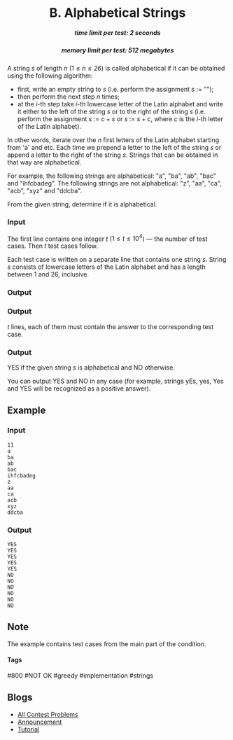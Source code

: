 <h1 style='text-align: center;'> B. Alphabetical Strings</h1>

<h5 style='text-align: center;'>time limit per test: 2 seconds</h5>
<h5 style='text-align: center;'>memory limit per test: 512 megabytes</h5>

A string $s$ of length $n$ ($1 \le n \le 26$) is called alphabetical if it can be obtained using the following algorithm:

* first, write an empty string to $s$ (i.e. perform the assignment $s$ := "");
* then perform the next step $n$ times;
* at the $i$-th step take $i$-th lowercase letter of the Latin alphabet and write it either to the left of the string $s$ or to the right of the string $s$ (i.e. perform the assignment $s$ := $c+s$ or $s$ := $s+c$, where $c$ is the $i$-th letter of the Latin alphabet).

In other words, iterate over the $n$ first letters of the Latin alphabet starting from 'a' and etc. Each time we prepend a letter to the left of the string $s$ or append a letter to the right of the string $s$. Strings that can be obtained in that way are alphabetical.

For example, the following strings are alphabetical: "a", "ba", "ab", "bac" and "ihfcbadeg". The following strings are not alphabetical: "z", "aa", "ca", "acb", "xyz" and "ddcba".

From the given string, determine if it is alphabetical.

### Input

The first line contains one integer $t$ ($1 \le t \le 10^4$) — the number of test cases. Then $t$ test cases follow.

Each test case is written on a separate line that contains one string $s$. String $s$ consists of lowercase letters of the Latin alphabet and has a length between $1$ and $26$, inclusive.

### Output

### Output

 $t$ lines, each of them must contain the answer to the corresponding test case. 
### Output

 YES if the given string $s$ is alphabetical and NO otherwise.

You can output YES and NO in any case (for example, strings yEs, yes, Yes and YES will be recognized as a positive answer).

## Example

### Input


```text
11
a
ba
ab
bac
ihfcbadeg
z
aa
ca
acb
xyz
ddcba
```
### Output


```text
YES
YES
YES
YES
YES
NO
NO
NO
NO
NO
NO
```
## Note

The example contains test cases from the main part of the condition.



#### Tags 

#800 #NOT OK #greedy #implementation #strings 

## Blogs
- [All Contest Problems](../Codeforces_Round_731_(Div._3).md)
- [Announcement](../blogs/Announcement.md)
- [Tutorial](../blogs/Tutorial.md)
